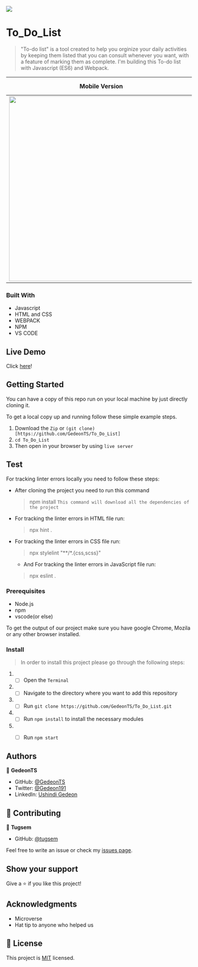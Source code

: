 ![](https://img.shields.io/badge/Microverse-blueviolet)
# To_Do_List


> "To-do list" is a tool created to help you orginize your daily activities by keeping them listed that you can consult whenever you want, with a feature of marking them as complete. I'm building this To-do list with Javascript (ES6) and Webpack.

| Mobile Version                                                                  | Desktop Version                                           |
| --------------------------------------------------------------------------------| --------------------------------------------------------- |
|<img src="https://user-images.githubusercontent.com/97834160/193542346-83b6811b-d2a5-4327-b7dd-3990cef7562e.png" width="500">|![gedeonts github io_To_Do_List_ (2)](https://user-images.githubusercontent.com/97834160/193542153-bf95b2c8-19ce-4e42-902e-0e4a65fa1cfd.png)|



### Built With

- Javascript
- HTML and CSS
- WEBPACK
- NPM
- VS CODE

## Live Demo

Click [here](https://gedeonts.github.io/To_Do_List/)!

## Getting Started

You can have a copy of this repo run on your local machine by just directly cloning it.

To get a local copy up and running follow these simple example steps.
1. Download the `Zip` or `(git clone)[https://github.com/GedeonTS/To_Do_List]`
2. `cd To_Do_List`
3. Then open in your browser by using `live server`

## Test

For tracking linter errors locally you need to follow these steps:

- After cloning the project you need to run this command
  > npm install
   `This command will download all the dependencies of the project`

- For tracking the linter errors in HTML file run:
  > npx hint .

- For tracking the linter errors in CSS file run:
  > npx stylelint "**/*.{css,scss}"

  - And For tracking the linter errors in JavaScript file run:
  > npx eslint .

### Prerequisites

- Node.js
- npm
- vscode(or else)

To get the output of our project make sure you have google Chrome, Mozila or any other browser installed.

### Install 

> In order to install this project please go through the following steps:

1. - [ ] Open the `Terminal`
2. - [ ] Navigate to the directory where you want to add this repository
3. - [ ] Run `git clone https://github.com/GedeonTS/To_Do_List.git`
4. - [ ] Run `npm install` to install the necessary modules
5. - [ ] Run `npm start`


## Authors

👤 **GedeonTS**

- GitHub: [@GedeonTS](https://github.com/GedeonTS)
- Twitter: [@Gedeon191](https://twitter.com/Gedeon191)
- LinkedIn: [Ushindi Gedeon](https://linkedin.com/in/ushindi-gedeon-73032a228)

## 🤝 Contributing

👤 **Tugsem**

- GitHub: [@tugsem](https://github.com/tugsem)


Feel free to write an issue or check my [issues page](../../issues/).



## Show your support

Give a ⭐️ if you like this project!

## Acknowledgments
- Microverse
- Hat tip to anyone who helped us

## 📝 License

This project is [MIT](./MIT.md) licensed.
